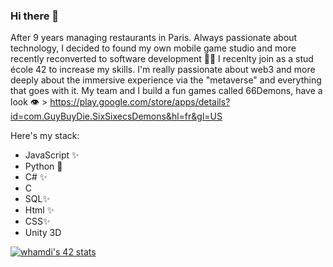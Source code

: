 ### Hi there 👋

After 9 years managing restaurants in Paris. 
Always passionate about technology, I decided to found my own mobile game studio and more recently reconverted to software development 🧑‍💻
I recenlty join as a stud école 42 to increase my skills.
I'm really passionate about web3 and more deeply about the immersive experience via the "metaverse" and everything that goes with it.
My team and I build a fun games called 66Demons, have a look 👁 > https://play.google.com/store/apps/details?id=com.GuyBuyDie.SixSixecsDemons&hl=fr&gl=US

Here's my stack: 
- JavaScript ✨
- Python 🐍
- C# ✨
- C
- SQL✨
- Html ✨
- CSS✨
- Unity 3D 

<a href="https://github.com/oakoudad/badge42"><img src="https://badge.mediaplus.ma/landscapes/whamdi?1337Badge=off&UM6P=off" alt="whamdi's 42 stats" /></a>
